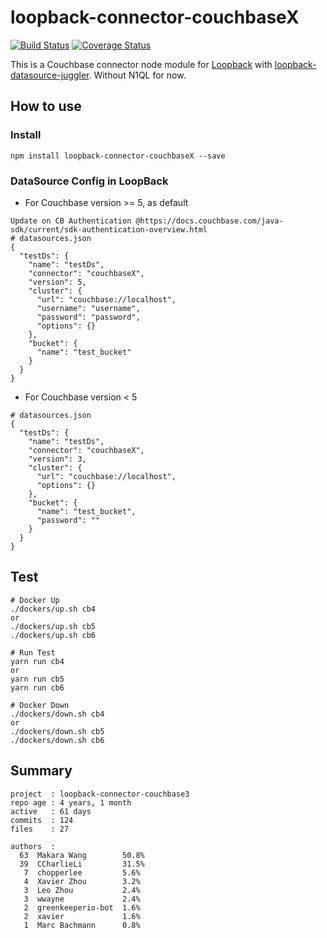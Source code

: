 # loopback-connector-couchbaseX

[![Build Status](https://travis-ci.org/Wiredcraft/loopback-connector-couchbase3.svg?branch=master)](https://travis-ci.org/Wiredcraft/loopback-connector-couchbase3)
[![Coverage Status](https://coveralls.io/repos/github/Wiredcraft/loopback-connector-couchbase3/badge.svg?branch=master)](https://coveralls.io/github/Wiredcraft/loopback-connector-couchbase3?branch=master)

This is a Couchbase connector node module for [Loopback](http://loopback.io/) with [loopback-datasource-juggler](https://github.com/strongloop/loopback-datasource-juggler). Without N1QL for now.

## How to use

### Install

```
npm install loopback-connector-couchbaseX --save
```

### DataSource Config in LoopBack

- For Couchbase version >= 5, as default
```
Update on CB Authentication @https://docs.couchbase.com/java-sdk/current/sdk-authentication-overview.html
# datasources.json
{
  "testDs": {
    "name": "testDs",
    "connector": "couchbaseX",
    "version": 5,
    "cluster": {
      "url": "couchbase://localhost",
      "username": "username",
      "password": "password",
      "options": {}
    },
    "bucket": {
      "name": "test_bucket"
    }
  }
}
```

- For Couchbase version < 5
```
# datasources.json
{
  "testDs": {
    "name": "testDs",
    "connector": "couchbaseX",
    "version": 3,
    "cluster": {
      "url": "couchbase://localhost",
      "options": {}
    },
    "bucket": {
      "name": "test_bucket",
      "password": ""
    }
  }
}
```

## Test

```
# Docker Up
./dockers/up.sh cb4
or
./dockers/up.sh cb5
./dockers/up.sh cb6

# Run Test
yarn run cb4
or
yarn run cb5
yarn run cb6

# Docker Down
./dockers/down.sh cb4
or
./dockers/down.sh cb5
./dockers/down.sh cb6
```

## Summary
```
project  : loopback-connector-couchbase3
repo age : 4 years, 1 month
active   : 61 days
commits  : 124
files    : 27

authors  :
  63  Makara Wang        50.8%
  39  CCharlieLi         31.5%
   7  chopperlee         5.6%
   4  Xavier Zhou        3.2%
   3  Leo Zhou           2.4%
   3  wwayne             2.4%
   2  greenkeeperio-bot  1.6%
   2  xavier             1.6%
   1  Marc Bachmann      0.8%
```
